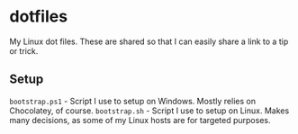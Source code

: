 # dotfiles

My Linux dot files. These are shared so that I can easily share a link to a tip or trick.

## Setup

`bootstrap.ps1` - Script I use to setup on Windows. Mostly relies on Chocolatey, of course.
`bootstrap.sh` - Script I use to setup on Linux. Makes many decisions, as some of my Linux hosts are for targeted purposes.
